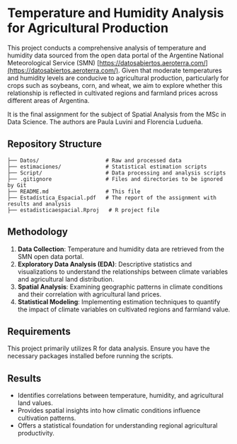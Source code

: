 # Temperature and Humidity Analysis for Agricultural Production

This project conducts a comprehensive analysis of temperature and humidity data sourced from the open data portal of the Argentine National Meteorological Service (SMN) [https://datosabiertos.aeroterra.com/](https://datosabiertos.aeroterra.com/). Given that moderate temperatures and humidity levels are conducive to agricultural production, particularly for crops such as soybeans, corn, and wheat, we aim to explore whether this relationship is reflected in cultivated regions and farmland prices across different areas of Argentina.

It is the final assignment for the subject of Spatial Analysis from the MSc in Data Science. The authors are Paula Luvini and Florencia Ludueña.

## Repository Structure

```
├── Datos/                     # Raw and processed data
├── estimaciones/              # Statistical estimation scripts
├── Script/                    # Data processing and analysis scripts
├── .gitignore                 # Files and directories to be ignored by Git
├── README.md                  # This file
├── Estadística_Espacial.pdf   # The report of the assignment with results and analysis
├── estadisticaespacial.Rproj   # R project file
```

## Methodology

1. **Data Collection**: Temperature and humidity data are retrieved from the SMN open data portal.
2. **Exploratory Data Analysis (EDA)**: Descriptive statistics and visualizations to understand the relationships between climate variables and agricultural land distribution.
3. **Spatial Analysis**: Examining geographic patterns in climate conditions and their correlation with agricultural land prices.
4. **Statistical Modeling**: Implementing estimation techniques to quantify the impact of climate variables on cultivated regions and farmland value.

## Requirements

This project primarily utilizes R for data analysis. Ensure you have the necessary packages installed before running the scripts.

## Results

- Identifies correlations between temperature, humidity, and agricultural land values.
- Provides spatial insights into how climatic conditions influence cultivation patterns.
- Offers a statistical foundation for understanding regional agricultural productivity.
